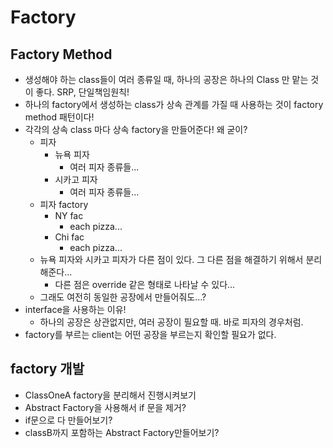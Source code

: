 # Factory #
## Factory Method
* 생성해야 하는 class들이 여러 종류일 때, 하나의 공장은 하나의 Class 만 맡는 것이 좋다. SRP, 단일책임원칙!
* 하나의 factory에서 생성하는 class가 상속 관계를 가질 때 사용하는 것이 factory method 패턴이다!
* 각각의 상속 class 마다 상속 factory을 만들어준다! 왜 굳이?
    * 피자
        * 뉴욕 피자
            * 여러 피자 종류들...
        * 시카고 피자
            * 여러 피자 종류들...
    * 피자 factory
        * NY fac
            * each pizza... 
        * Chi fac
            * each pizza...
    * 뉴욕 피자와 시카고 피자가 다른 점이 있다. 그 다른 점을 해결하기 위해서 분리해준다... 
        * 다른 점은 override 같은 형태로 나타날 수 있다...
    * 그래도 여전히 동일한 공장에서 만들어줘도...? 
* interface을 사용하는 이유!
    * 하나의 공장은 상관없지만, 여러 공장이 필요할 때. 바로 피자의 경우처럼. 
* factory를 부르는 client는 어떤 공장을 부르는지 확인할 필요가 없다. 

## factory 개발
* ClassOneA factory을 분리해서 진행시켜보기
* Abstract Factory을 사용해서 if 문을 제거? 
* if문으로 다 만들어보기? 
* classB까지 포함하는 Abstract Factory만들어보기?